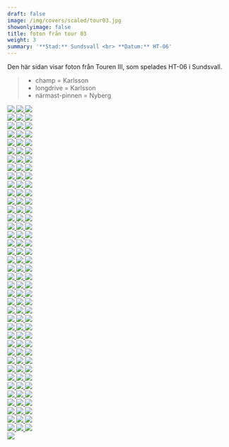 ```yaml
---  
draft: false  
image: /img/covers/scaled/tour03.jpg  
showonlyimage: false  
title: foton från tour 03  
weight: 3  
summary: '**Stad:** Sundsvall <br> **Datum:** HT-06'  
---
```


Den här sidan visar foton från Touren III, som spelades HT-06 i
Sundsvall.

> -   champ = Karlsson  
> -   longdrive = Karlsson  
> -   närmast-pinnen = Nyberg

<div class="col-md-8"> <div class="row">  
<a href="/img/tour03/scaled/001.JPG" data-toggle="lightbox"         data-gallery="example-gallery" class="col-sm-4">
<img src="/img/tour03/thumbs/001.JPG" class="img-fluid"> </a>  
<a href="/img/tour03/scaled/002.JPG" data-toggle="lightbox"         data-gallery="example-gallery" class="col-sm-4">
<img src="/img/tour03/thumbs/002.JPG" class="img-fluid"> </a>  
<a href="/img/tour03/scaled/003.JPG" data-toggle="lightbox"         data-gallery="example-gallery" class="col-sm-4">
<img src="/img/tour03/thumbs/003.JPG" class="img-fluid"> </a> </div>
<div class="row">  
<a href="/img/tour03/scaled/004.JPG" data-toggle="lightbox"         data-gallery="example-gallery" class="col-sm-4">
<img src="/img/tour03/thumbs/004.JPG" class="img-fluid"> </a>  
<a href="/img/tour03/scaled/005.JPG" data-toggle="lightbox"         data-gallery="example-gallery" class="col-sm-4">
<img src="/img/tour03/thumbs/005.JPG" class="img-fluid"> </a>  
<a href="/img/tour03/scaled/006.JPG" data-toggle="lightbox"         data-gallery="example-gallery" class="col-sm-4">
<img src="/img/tour03/thumbs/006.JPG" class="img-fluid"> </a> </div>
<div class="row">  
<a href="/img/tour03/scaled/007.JPG" data-toggle="lightbox"         data-gallery="example-gallery" class="col-sm-4">
<img src="/img/tour03/thumbs/007.JPG" class="img-fluid"> </a>  
<a href="/img/tour03/scaled/008.JPG" data-toggle="lightbox"         data-gallery="example-gallery" class="col-sm-4">
<img src="/img/tour03/thumbs/008.JPG" class="img-fluid"> </a>  
<a href="/img/tour03/scaled/009.JPG" data-toggle="lightbox"         data-gallery="example-gallery" class="col-sm-4">
<img src="/img/tour03/thumbs/009.JPG" class="img-fluid"> </a> </div>
<div class="row">  
<a href="/img/tour03/scaled/010.JPG" data-toggle="lightbox"         data-gallery="example-gallery" class="col-sm-4">
<img src="/img/tour03/thumbs/010.JPG" class="img-fluid"> </a>  
<a href="/img/tour03/scaled/011.JPG" data-toggle="lightbox"         data-gallery="example-gallery" class="col-sm-4">
<img src="/img/tour03/thumbs/011.JPG" class="img-fluid"> </a>  
<a href="/img/tour03/scaled/012.JPG" data-toggle="lightbox"         data-gallery="example-gallery" class="col-sm-4">
<img src="/img/tour03/thumbs/012.JPG" class="img-fluid"> </a> </div>
<div class="row">  
<a href="/img/tour03/scaled/013.JPG" data-toggle="lightbox"         data-gallery="example-gallery" class="col-sm-4">
<img src="/img/tour03/thumbs/013.JPG" class="img-fluid"> </a>  
<a href="/img/tour03/scaled/014.JPG" data-toggle="lightbox"         data-gallery="example-gallery" class="col-sm-4">
<img src="/img/tour03/thumbs/014.JPG" class="img-fluid"> </a>  
<a href="/img/tour03/scaled/015.JPG" data-toggle="lightbox"         data-gallery="example-gallery" class="col-sm-4">
<img src="/img/tour03/thumbs/015.JPG" class="img-fluid"> </a> </div>
<div class="row">  
<a href="/img/tour03/scaled/016.JPG" data-toggle="lightbox"         data-gallery="example-gallery" class="col-sm-4">
<img src="/img/tour03/thumbs/016.JPG" class="img-fluid"> </a>  
<a href="/img/tour03/scaled/017.JPG" data-toggle="lightbox"         data-gallery="example-gallery" class="col-sm-4">
<img src="/img/tour03/thumbs/017.JPG" class="img-fluid"> </a>  
<a href="/img/tour03/scaled/018.JPG" data-toggle="lightbox"         data-gallery="example-gallery" class="col-sm-4">
<img src="/img/tour03/thumbs/018.JPG" class="img-fluid"> </a> </div>
<div class="row">  
<a href="/img/tour03/scaled/019.JPG" data-toggle="lightbox"         data-gallery="example-gallery" class="col-sm-4">
<img src="/img/tour03/thumbs/019.JPG" class="img-fluid"> </a>  
<a href="/img/tour03/scaled/020.JPG" data-toggle="lightbox"         data-gallery="example-gallery" class="col-sm-4">
<img src="/img/tour03/thumbs/020.JPG" class="img-fluid"> </a>  
<a href="/img/tour03/scaled/021.JPG" data-toggle="lightbox"         data-gallery="example-gallery" class="col-sm-4">
<img src="/img/tour03/thumbs/021.JPG" class="img-fluid"> </a> </div>
<div class="row">  
<a href="/img/tour03/scaled/022.JPG" data-toggle="lightbox"         data-gallery="example-gallery" class="col-sm-4">
<img src="/img/tour03/thumbs/022.JPG" class="img-fluid"> </a>  
<a href="/img/tour03/scaled/023.JPG" data-toggle="lightbox"         data-gallery="example-gallery" class="col-sm-4">
<img src="/img/tour03/thumbs/023.JPG" class="img-fluid"> </a>  
<a href="/img/tour03/scaled/024.JPG" data-toggle="lightbox"         data-gallery="example-gallery" class="col-sm-4">
<img src="/img/tour03/thumbs/024.JPG" class="img-fluid"> </a> </div>
<div class="row">  
<a href="/img/tour03/scaled/025.JPG" data-toggle="lightbox"         data-gallery="example-gallery" class="col-sm-4">
<img src="/img/tour03/thumbs/025.JPG" class="img-fluid"> </a>  
<a href="/img/tour03/scaled/026.JPG" data-toggle="lightbox"         data-gallery="example-gallery" class="col-sm-4">
<img src="/img/tour03/thumbs/026.JPG" class="img-fluid"> </a>  
<a href="/img/tour03/scaled/027.JPG" data-toggle="lightbox"         data-gallery="example-gallery" class="col-sm-4">
<img src="/img/tour03/thumbs/027.JPG" class="img-fluid"> </a> </div>
<div class="row">  
<a href="/img/tour03/scaled/028.JPG" data-toggle="lightbox"         data-gallery="example-gallery" class="col-sm-4">
<img src="/img/tour03/thumbs/028.JPG" class="img-fluid"> </a>  
<a href="/img/tour03/scaled/029.JPG" data-toggle="lightbox"         data-gallery="example-gallery" class="col-sm-4">
<img src="/img/tour03/thumbs/029.JPG" class="img-fluid"> </a>  
<a href="/img/tour03/scaled/030.JPG" data-toggle="lightbox"         data-gallery="example-gallery" class="col-sm-4">
<img src="/img/tour03/thumbs/030.JPG" class="img-fluid"> </a> </div>
<div class="row">  
<a href="/img/tour03/scaled/031.JPG" data-toggle="lightbox"         data-gallery="example-gallery" class="col-sm-4">
<img src="/img/tour03/thumbs/031.JPG" class="img-fluid"> </a>  
<a href="/img/tour03/scaled/032.JPG" data-toggle="lightbox"         data-gallery="example-gallery" class="col-sm-4">
<img src="/img/tour03/thumbs/032.JPG" class="img-fluid"> </a>  
<a href="/img/tour03/scaled/033.JPG" data-toggle="lightbox"         data-gallery="example-gallery" class="col-sm-4">
<img src="/img/tour03/thumbs/033.JPG" class="img-fluid"> </a> </div>
<div class="row">  
<a href="/img/tour03/scaled/034.JPG" data-toggle="lightbox"         data-gallery="example-gallery" class="col-sm-4">
<img src="/img/tour03/thumbs/034.JPG" class="img-fluid"> </a>  
<a href="/img/tour03/scaled/035.JPG" data-toggle="lightbox"         data-gallery="example-gallery" class="col-sm-4">
<img src="/img/tour03/thumbs/035.JPG" class="img-fluid"> </a>  
<a href="/img/tour03/scaled/036.JPG" data-toggle="lightbox"         data-gallery="example-gallery" class="col-sm-4">
<img src="/img/tour03/thumbs/036.JPG" class="img-fluid"> </a> </div>
<div class="row">  
<a href="/img/tour03/scaled/037.JPG" data-toggle="lightbox"         data-gallery="example-gallery" class="col-sm-4">
<img src="/img/tour03/thumbs/037.JPG" class="img-fluid"> </a>  
<a href="/img/tour03/scaled/038.JPG" data-toggle="lightbox"         data-gallery="example-gallery" class="col-sm-4">
<img src="/img/tour03/thumbs/038.JPG" class="img-fluid"> </a>  
<a href="/img/tour03/scaled/039.JPG" data-toggle="lightbox"         data-gallery="example-gallery" class="col-sm-4">
<img src="/img/tour03/thumbs/039.JPG" class="img-fluid"> </a> </div>
<div class="row">  
<a href="/img/tour03/scaled/040.JPG" data-toggle="lightbox"         data-gallery="example-gallery" class="col-sm-4">
<img src="/img/tour03/thumbs/040.JPG" class="img-fluid"> </a>  
<a href="/img/tour03/scaled/041.JPG" data-toggle="lightbox"         data-gallery="example-gallery" class="col-sm-4">
<img src="/img/tour03/thumbs/041.JPG" class="img-fluid"> </a>  
<a href="/img/tour03/scaled/042.JPG" data-toggle="lightbox"         data-gallery="example-gallery" class="col-sm-4">
<img src="/img/tour03/thumbs/042.JPG" class="img-fluid"> </a> </div>
<div class="row">  
<a href="/img/tour03/scaled/043.JPG" data-toggle="lightbox"         data-gallery="example-gallery" class="col-sm-4">
<img src="/img/tour03/thumbs/043.JPG" class="img-fluid"> </a>  
<a href="/img/tour03/scaled/044.JPG" data-toggle="lightbox"         data-gallery="example-gallery" class="col-sm-4">
<img src="/img/tour03/thumbs/044.JPG" class="img-fluid"> </a>  
<a href="/img/tour03/scaled/045.JPG" data-toggle="lightbox"         data-gallery="example-gallery" class="col-sm-4">
<img src="/img/tour03/thumbs/045.JPG" class="img-fluid"> </a> </div>
<div class="row">  
<a href="/img/tour03/scaled/046.JPG" data-toggle="lightbox"         data-gallery="example-gallery" class="col-sm-4">
<img src="/img/tour03/thumbs/046.JPG" class="img-fluid"> </a>  
<a href="/img/tour03/scaled/047.JPG" data-toggle="lightbox"         data-gallery="example-gallery" class="col-sm-4">
<img src="/img/tour03/thumbs/047.JPG" class="img-fluid"> </a>  
<a href="/img/tour03/scaled/048.JPG" data-toggle="lightbox"         data-gallery="example-gallery" class="col-sm-4">
<img src="/img/tour03/thumbs/048.JPG" class="img-fluid"> </a> </div>
<div class="row">  
<a href="/img/tour03/scaled/049.JPG" data-toggle="lightbox"         data-gallery="example-gallery" class="col-sm-4">
<img src="/img/tour03/thumbs/049.JPG" class="img-fluid"> </a>  
<a href="/img/tour03/scaled/050.JPG" data-toggle="lightbox"         data-gallery="example-gallery" class="col-sm-4">
<img src="/img/tour03/thumbs/050.JPG" class="img-fluid"> </a>  
<a href="/img/tour03/scaled/051.JPG" data-toggle="lightbox"         data-gallery="example-gallery" class="col-sm-4">
<img src="/img/tour03/thumbs/051.JPG" class="img-fluid"> </a> </div>
<div class="row">  
<a href="/img/tour03/scaled/052.JPG" data-toggle="lightbox"         data-gallery="example-gallery" class="col-sm-4">
<img src="/img/tour03/thumbs/052.JPG" class="img-fluid"> </a>  
<a href="/img/tour03/scaled/053.JPG" data-toggle="lightbox"         data-gallery="example-gallery" class="col-sm-4">
<img src="/img/tour03/thumbs/053.JPG" class="img-fluid"> </a>  
<a href="/img/tour03/scaled/054.JPG" data-toggle="lightbox"         data-gallery="example-gallery" class="col-sm-4">
<img src="/img/tour03/thumbs/054.JPG" class="img-fluid"> </a> </div>
<div class="row">  
<a href="/img/tour03/scaled/055.JPG" data-toggle="lightbox"         data-gallery="example-gallery" class="col-sm-4">
<img src="/img/tour03/thumbs/055.JPG" class="img-fluid"> </a>  
<a href="/img/tour03/scaled/056.JPG" data-toggle="lightbox"         data-gallery="example-gallery" class="col-sm-4">
<img src="/img/tour03/thumbs/056.JPG" class="img-fluid"> </a>  
<a href="/img/tour03/scaled/057.JPG" data-toggle="lightbox"         data-gallery="example-gallery" class="col-sm-4">
<img src="/img/tour03/thumbs/057.JPG" class="img-fluid"> </a> </div>
<div class="row">  
<a href="/img/tour03/scaled/058.JPG" data-toggle="lightbox"         data-gallery="example-gallery" class="col-sm-4">
<img src="/img/tour03/thumbs/058.JPG" class="img-fluid"> </a>  
<a href="/img/tour03/scaled/059.JPG" data-toggle="lightbox"         data-gallery="example-gallery" class="col-sm-4">
<img src="/img/tour03/thumbs/059.JPG" class="img-fluid"> </a>  
<a href="/img/tour03/scaled/060.JPG" data-toggle="lightbox"         data-gallery="example-gallery" class="col-sm-4">
<img src="/img/tour03/thumbs/060.JPG" class="img-fluid"> </a> </div>
<div class="row">  
<a href="/img/tour03/scaled/061.JPG" data-toggle="lightbox"         data-gallery="example-gallery" class="col-sm-4">
<img src="/img/tour03/thumbs/061.JPG" class="img-fluid"> </a>  
<a href="/img/tour03/scaled/062.JPG" data-toggle="lightbox"         data-gallery="example-gallery" class="col-sm-4">
<img src="/img/tour03/thumbs/062.JPG" class="img-fluid"> </a>  
<a href="/img/tour03/scaled/063.JPG" data-toggle="lightbox"         data-gallery="example-gallery" class="col-sm-4">
<img src="/img/tour03/thumbs/063.JPG" class="img-fluid"> </a> </div>
<div class="row">  
<a href="/img/tour03/scaled/064.JPG" data-toggle="lightbox"         data-gallery="example-gallery" class="col-sm-4">
<img src="/img/tour03/thumbs/064.JPG" class="img-fluid"> </a>  
<a href="/img/tour03/scaled/065.JPG" data-toggle="lightbox"         data-gallery="example-gallery" class="col-sm-4">
<img src="/img/tour03/thumbs/065.JPG" class="img-fluid"> </a>  
<a href="/img/tour03/scaled/066.JPG" data-toggle="lightbox"         data-gallery="example-gallery" class="col-sm-4">
<img src="/img/tour03/thumbs/066.JPG" class="img-fluid"> </a> </div>
<div class="row">  
<a href="/img/tour03/scaled/067.JPG" data-toggle="lightbox"         data-gallery="example-gallery" class="col-sm-4">
<img src="/img/tour03/thumbs/067.JPG" class="img-fluid"> </a>  
<a href="/img/tour03/scaled/068.JPG" data-toggle="lightbox"         data-gallery="example-gallery" class="col-sm-4">
<img src="/img/tour03/thumbs/068.JPG" class="img-fluid"> </a>  
<a href="/img/tour03/scaled/069.JPG" data-toggle="lightbox"         data-gallery="example-gallery" class="col-sm-4">
<img src="/img/tour03/thumbs/069.JPG" class="img-fluid"> </a> </div>
<div class="row">  
<a href="/img/tour03/scaled/070.JPG" data-toggle="lightbox"         data-gallery="example-gallery" class="col-sm-4">
<img src="/img/tour03/thumbs/070.JPG" class="img-fluid"> </a>  
<a href="/img/tour03/scaled/071.JPG" data-toggle="lightbox"         data-gallery="example-gallery" class="col-sm-4">
<img src="/img/tour03/thumbs/071.JPG" class="img-fluid"> </a>  
<a href="/img/tour03/scaled/072.JPG" data-toggle="lightbox"         data-gallery="example-gallery" class="col-sm-4">
<img src="/img/tour03/thumbs/072.JPG" class="img-fluid"> </a> </div>
<div class="row">  
<a href="/img/tour03/scaled/073.JPG" data-toggle="lightbox"         data-gallery="example-gallery" class="col-sm-4">
<img src="/img/tour03/thumbs/073.JPG" class="img-fluid"> </a>  
<a href="/img/tour03/scaled/074.JPG" data-toggle="lightbox"         data-gallery="example-gallery" class="col-sm-4">
<img src="/img/tour03/thumbs/074.JPG" class="img-fluid"> </a>  
<a href="/img/tour03/scaled/075.JPG" data-toggle="lightbox"         data-gallery="example-gallery" class="col-sm-4">
<img src="/img/tour03/thumbs/075.JPG" class="img-fluid"> </a> </div>
<div class="row">  
<a href="/img/tour03/scaled/076.JPG" data-toggle="lightbox"         data-gallery="example-gallery" class="col-sm-4">
<img src="/img/tour03/thumbs/076.JPG" class="img-fluid"> </a>  
<a href="/img/tour03/scaled/077.JPG" data-toggle="lightbox"         data-gallery="example-gallery" class="col-sm-4">
<img src="/img/tour03/thumbs/077.JPG" class="img-fluid"> </a>  
<a href="/img/tour03/scaled/078.JPG" data-toggle="lightbox"         data-gallery="example-gallery" class="col-sm-4">
<img src="/img/tour03/thumbs/078.JPG" class="img-fluid"> </a> </div>
<div class="row">  
<a href="/img/tour03/scaled/079.JPG" data-toggle="lightbox"         data-gallery="example-gallery" class="col-sm-4">
<img src="/img/tour03/thumbs/079.JPG" class="img-fluid"> </a>  
<a href="/img/tour03/scaled/080.JPG" data-toggle="lightbox"         data-gallery="example-gallery" class="col-sm-4">
<img src="/img/tour03/thumbs/080.JPG" class="img-fluid"> </a>  
<a href="/img/tour03/scaled/081.JPG" data-toggle="lightbox"         data-gallery="example-gallery" class="col-sm-4">
<img src="/img/tour03/thumbs/081.JPG" class="img-fluid"> </a> </div>
<div class="row">  
<a href="/img/tour03/scaled/082.JPG" data-toggle="lightbox"         data-gallery="example-gallery" class="col-sm-4">
<img src="/img/tour03/thumbs/082.JPG" class="img-fluid"> </a>  
<a href="/img/tour03/scaled/083.JPG" data-toggle="lightbox"         data-gallery="example-gallery" class="col-sm-4">
<img src="/img/tour03/thumbs/083.JPG" class="img-fluid"> </a>  
<a href="/img/tour03/scaled/084.JPG" data-toggle="lightbox"         data-gallery="example-gallery" class="col-sm-4">
<img src="/img/tour03/thumbs/084.JPG" class="img-fluid"> </a> </div>
<div class="row">  
<a href="/img/tour03/scaled/085.JPG" data-toggle="lightbox"         data-gallery="example-gallery" class="col-sm-4">
<img src="/img/tour03/thumbs/085.JPG" class="img-fluid"> </a>  
<a href="/img/tour03/scaled/086.JPG" data-toggle="lightbox"         data-gallery="example-gallery" class="col-sm-4">
<img src="/img/tour03/thumbs/086.JPG" class="img-fluid"> </a>  
<a href="/img/tour03/scaled/087.JPG" data-toggle="lightbox"         data-gallery="example-gallery" class="col-sm-4">
<img src="/img/tour03/thumbs/087.JPG" class="img-fluid"> </a> </div>
<div class="row">  
<a href="/img/tour03/scaled/088.JPG" data-toggle="lightbox"         data-gallery="example-gallery" class="col-sm-4">
<img src="/img/tour03/thumbs/088.JPG" class="img-fluid"> </a>  
<a href="/img/tour03/scaled/089.JPG" data-toggle="lightbox"         data-gallery="example-gallery" class="col-sm-4">
<img src="/img/tour03/thumbs/089.JPG" class="img-fluid"> </a>  
<a href="/img/tour03/scaled/090.JPG" data-toggle="lightbox"         data-gallery="example-gallery" class="col-sm-4">
<img src="/img/tour03/thumbs/090.JPG" class="img-fluid"> </a> </div>
<div class="row">  
<a href="/img/tour03/scaled/091.JPG" data-toggle="lightbox"         data-gallery="example-gallery" class="col-sm-4">
<img src="/img/tour03/thumbs/091.JPG" class="img-fluid"> </a>  
<a href="/img/tour03/scaled/092.JPG" data-toggle="lightbox"         data-gallery="example-gallery" class="col-sm-4">
<img src="/img/tour03/thumbs/092.JPG" class="img-fluid"> </a>  
<a href="/img/tour03/scaled/093.JPG" data-toggle="lightbox"         data-gallery="example-gallery" class="col-sm-4">
<img src="/img/tour03/thumbs/093.JPG" class="img-fluid"> </a> </div>
<div class="row">  
<a href="/img/tour03/scaled/094.JPG" data-toggle="lightbox"         data-gallery="example-gallery" class="col-sm-4">
<img src="/img/tour03/thumbs/094.JPG" class="img-fluid"> </a>  
<a href="/img/tour03/scaled/095.JPG" data-toggle="lightbox"         data-gallery="example-gallery" class="col-sm-4">
<img src="/img/tour03/thumbs/095.JPG" class="img-fluid"> </a>  
<a href="/img/tour03/scaled/096.JPG" data-toggle="lightbox"         data-gallery="example-gallery" class="col-sm-4">
<img src="/img/tour03/thumbs/096.JPG" class="img-fluid"> </a> </div>
<div class="row">  
<a href="/img/tour03/scaled/097.JPG" data-toggle="lightbox"         data-gallery="example-gallery" class="col-sm-4">
<img src="/img/tour03/thumbs/097.JPG" class="img-fluid"> </a>  
<a href="/img/tour03/scaled/098.JPG" data-toggle="lightbox"         data-gallery="example-gallery" class="col-sm-4">
<img src="/img/tour03/thumbs/098.JPG" class="img-fluid"> </a>  
<a href="/img/tour03/scaled/099.JPG" data-toggle="lightbox"         data-gallery="example-gallery" class="col-sm-4">
<img src="/img/tour03/thumbs/099.JPG" class="img-fluid"> </a> </div>
<div class="row">  
<a href="/img/tour03/scaled/100.JPG" data-toggle="lightbox"         data-gallery="example-gallery" class="col-sm-4">
<img src="/img/tour03/thumbs/100.JPG" class="img-fluid"> </a>  
<a href="/img/tour03/scaled/101.JPG" data-toggle="lightbox"         data-gallery="example-gallery" class="col-sm-4">
<img src="/img/tour03/thumbs/101.JPG" class="img-fluid"> </a>  
<a href="/img/tour03/scaled/102.JPG" data-toggle="lightbox"         data-gallery="example-gallery" class="col-sm-4">
<img src="/img/tour03/thumbs/102.JPG" class="img-fluid"> </a> </div>
<div class="row">  
<a href="/img/tour03/scaled/103.JPG" data-toggle="lightbox"         data-gallery="example-gallery" class="col-sm-4">
<img src="/img/tour03/thumbs/103.JPG" class="img-fluid"> </a>  
<a href="/img/tour03/scaled/104.JPG" data-toggle="lightbox"         data-gallery="example-gallery" class="col-sm-4">
<img src="/img/tour03/thumbs/104.JPG" class="img-fluid"> </a>  
<a href="/img/tour03/scaled/105.JPG" data-toggle="lightbox"         data-gallery="example-gallery" class="col-sm-4">
<img src="/img/tour03/thumbs/105.JPG" class="img-fluid"> </a> </div>
<div class="row">  
<a href="/img/tour03/scaled/106.JPG" data-toggle="lightbox"         data-gallery="example-gallery" class="col-sm-4">
<img src="/img/tour03/thumbs/106.JPG" class="img-fluid"> </a>  
<a href="/img/tour03/scaled/107.JPG" data-toggle="lightbox"         data-gallery="example-gallery" class="col-sm-4">
<img src="/img/tour03/thumbs/107.JPG" class="img-fluid"> </a>  
<a href="/img/tour03/scaled/108.JPG" data-toggle="lightbox"         data-gallery="example-gallery" class="col-sm-4">
<img src="/img/tour03/thumbs/108.JPG" class="img-fluid"> </a> </div>
<div class="row">  
<a href="/img/tour03/scaled/109.JPG" data-toggle="lightbox"         data-gallery="example-gallery" class="col-sm-4">
<img src="/img/tour03/thumbs/109.JPG" class="img-fluid"> </a>  
<a href="/img/tour03/scaled/110.JPG" data-toggle="lightbox"         data-gallery="example-gallery" class="col-sm-4">
<img src="/img/tour03/thumbs/110.JPG" class="img-fluid"> </a>  
<a href="/img/tour03/scaled/111.JPG" data-toggle="lightbox"         data-gallery="example-gallery" class="col-sm-4">
<img src="/img/tour03/thumbs/111.JPG" class="img-fluid"> </a> </div>
<div class="row">  
<a href="/img/tour03/scaled/112.JPG" data-toggle="lightbox"         data-gallery="example-gallery" class="col-sm-4">
<img src="/img/tour03/thumbs/112.JPG" class="img-fluid"> </a>  
<a href="/img/tour03/scaled/113.JPG" data-toggle="lightbox"         data-gallery="example-gallery" class="col-sm-4">
<img src="/img/tour03/thumbs/113.JPG" class="img-fluid"> </a>  
<a href="/img/tour03/scaled/114.JPG" data-toggle="lightbox"         data-gallery="example-gallery" class="col-sm-4">
<img src="/img/tour03/thumbs/114.JPG" class="img-fluid"> </a> </div>
<div class="row">  
<a href="/img/tour03/scaled/115.JPG" data-toggle="lightbox"         data-gallery="example-gallery" class="col-sm-4">
<img src="/img/tour03/thumbs/115.JPG" class="img-fluid"> </a>  
<a href="/img/tour03/scaled/116.JPG" data-toggle="lightbox"         data-gallery="example-gallery" class="col-sm-4">
<img src="/img/tour03/thumbs/116.JPG" class="img-fluid"> </a>  
<a href="/img/tour03/scaled/117.JPG" data-toggle="lightbox"         data-gallery="example-gallery" class="col-sm-4">
<img src="/img/tour03/thumbs/117.JPG" class="img-fluid"> </a> </div>
<div class="row">  
<a href="/img/tour03/scaled/118.JPG" data-toggle="lightbox"         data-gallery="example-gallery" class="col-sm-4">
<img src="/img/tour03/thumbs/118.JPG" class="img-fluid"> </a> </div>
</div>
